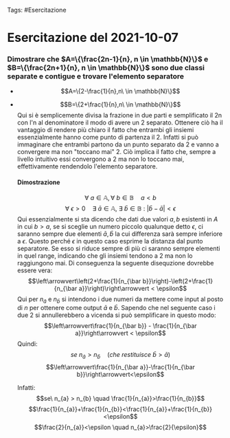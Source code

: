 Tags: #Esercitazione
# Esercitazione del 2021-10-07
### Dimostrare che $A=\{\frac{2n-1}{n}, n \in \mathbb{N}\}$ e $B=\{\frac{2n+1}{n}, n \in \mathbb{N}\}$ sono due classi separate e contigue e trovare l'elemento separatore
- $$A=\{2-\frac{1}{n},n\ \in \mathbb{N}\}$$
- $$B=\{2+\frac{1}{n},n\ \in \mathbb{N}\}$$ 
	Qui si è semplicemente divisa la frazione in due parti e semplificato il 2n con l'n al denominatore il modo di avere un 2 separato. Ottenere ciò ha il vantaggio di rendere più chiaro il fatto che entrambi gli insiemi essenzialmente hanno come punto di partenza il 2. Infatti si può immaginare che entrambi partono da un punto separato da 2 e vanno a convergere ma non "toccano mai" 2. Ciò implica il fatto che, sempre a livello intuitivo essi convergono a 2 ma non lo toccano mai, effettivamente rendendolo l'elemento separatore.
	
	#### Dimostrazione
	$$\forall \ a \in \mathbb{A}, \forall \ b \in \mathbb{B} \quad a<b$$
	$$\forall \ \epsilon > 0 \quad \exists \ \bar a \in \mathbb{A}, \ \exists \ \bar b \in \mathbb{B} \ : \ |\bar b-\bar a|<\epsilon$$
	Qui essenzialmente si sta dicendo che dati due valori $a, b$ esistenti in $A$ in cui $b>a$, se si sceglie un numero piccolo qualunque detto $\epsilon$, ci saranno sempre due elementi $\bar a, \bar b$ la cui differenza sarà sempre inferiore a $\epsilon$. Questo perché $\epsilon$ in questo caso esprime la distanza dal punto separatore. Se esso si riduce sempre di più ci saranno sempre elementi in quel range, indicando che gli insiemi tendono a 2 ma non lo raggiungono mai.
	Di conseguenza la seguente disequzione dovrebbe essere vera:
	$$\left\arrowvert\left(2+\frac{1}{n_{\bar b}}\right)-\left(2+\frac{1}{n_{\bar a}}\right)\right\arrowvert < \epsilon$$
	Qui per $n_{\bar a}$ e $n_{\bar b}$ si intendono i due numeri da mettere come input al posto di $n$ per ottenere come output $\bar a$ e $\bar b$. Sapendo che nel seguente caso i due 2 si annullerebbero a vicenda si può semplificare in questo modo:
	$$\left\arrowvert\frac{1}{n_{\bar b}} - \frac{1}{n_{\bar a}}\right\arrowvert < \epsilon$$
	Quindi:
	$$se \ n_{\bar a} > n_{\bar b}\quad (che \ restituisce \ \bar b>\bar a)$$
	$$\left\arrowvert\frac{1}{n_{\bar a}}-\frac{1}{n_{\bar b}}\right\arrowvert<\epsilon$$

	Infatti:
	$$se\ n_{a} > n_{b} \quad \frac{1}{n_{a}}>\frac{1}{n_{b}}$$
	$$\frac{1}{n_{a}}+\frac{1}{n_{b}}<\frac{1}{n_{a}}+\frac{1}{n_{b}}<\epsilon$$
	$$\frac{2}{n_{a}}<\epsilon \quad n_{a}>\frac{2}{\epsilon}$$
	